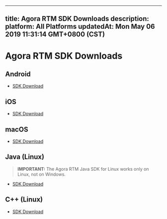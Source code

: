 
---
title: Agora RTM SDK Downloads
description: 
platform: All Platforms
updatedAt: Mon May 06 2019 11:31:14 GMT+0800 (CST)
---
# Agora RTM SDK Downloads
## Android

- [SDK Download](http://download.agora.io/rtmsdk/release/Agora_RTM_SDK_for_Android_v0_9_2.zip)

## iOS

- [SDK Download](http://download.agora.io/rtmsdk/release/Agora_RTM_SDK_for_iOS_v0_9_2.zip)

## macOS

- [SDK Download](http://download.agora.io/rtmsdk/release/Agora_RTM_SDK_for_Mac_v0_9_2.zip)

## Java (Linux)

> **IMPORTANT:** The Agora RTM Java SDK for Linux works only on Linux, not on Windows. 

- [SDK Download](http://download.agora.io/rtmsdk/release/Agora_RTM_SDK_for_Linux_Java_v0_9_2.zip) 

## C++ (Linux)

- [SDK Download](http://download.agora.io/rtmsdk/release/Agora_RTM_SDK_for_Linux_v0_9_2.zip)
